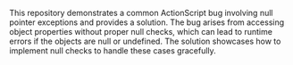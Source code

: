 This repository demonstrates a common ActionScript bug involving null pointer exceptions and provides a solution. The bug arises from accessing object properties without proper null checks, which can lead to runtime errors if the objects are null or undefined. The solution showcases how to implement null checks to handle these cases gracefully.